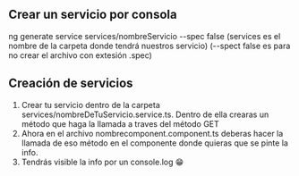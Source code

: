## Crear un servicio por consola
ng generate service services/nombreServicio --spec false
(services es el nombre de la carpeta donde tendrá nuestros servicio)
(--spect false es para no crear el archivo con extesión .spec)

## Creación de servicios
1. Crear tu servicio dentro de la carpeta services/nombreDeTuServicio.service.ts. Dentro de ella crearas un método que haga la llamada a traves del método GET
2. Ahora en el archivo nombrecomponent.component.ts deberas hacer la llamada de eso método en el componente donde quieras que se pinte la info. 
3. Tendrás visible la info por un console.log 😁
